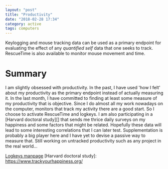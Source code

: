 ```yaml
---
layout: "post"
title: "Productivity"
date: "2018-02-28 17:34"
category: active
tags: computers
---
```

Keylogging and mouse tracking data can be used as a primary endpoint for evaluating the effect of any *quantified self* data that one seeks to track. RescueTime is also available to monitor mouse movement and time.
<!--more-->

# Summary
I am slightly obsessed with productivity. In the past, I have used 'how I felt' about my productivity as the primary endpoint instead of actually measuring it. In the last month, I have committed to finding at least some measure of my productivity that is objective. Since I do almost all my work nowadays on the computer, monitors that track my activity there are a good start. So I choose to activate RescueTime and logkeys. I am also participating in a [Harvard doctoral study][] that sends me thrice daily surveys on my happiness and some factors that might be related.
Hopefully these data will lead to some interesting correlations that I can later test. Supplementation is probably a big player here and I have yet to devise a passive way to measure that. Still working on untracked productivity such as any project in the real world...

[Logkeys manpage](http://manpages.ubuntu.com/manpages/trusty/man8/logkeys.8.html)
[Harvard doctoral study]: https://www.trackyourhappiness.org/
